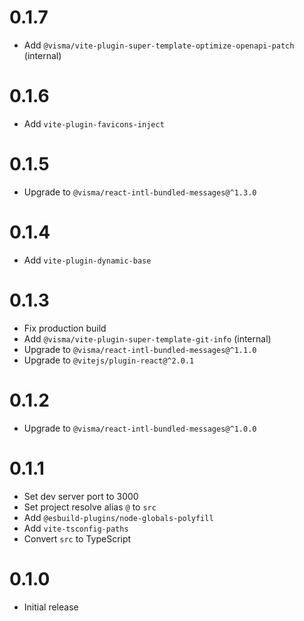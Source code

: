 # 0.1.7

- Add `@visma/vite-plugin-super-template-optimize-openapi-patch` (internal)

# 0.1.6

- Add `vite-plugin-favicons-inject`

# 0.1.5

- Upgrade to `@visma/react-intl-bundled-messages@^1.3.0`

# 0.1.4

- Add `vite-plugin-dynamic-base`

# 0.1.3

- Fix production build
- Add `@visma/vite-plugin-super-template-git-info` (internal)
- Upgrade to `@visma/react-intl-bundled-messages@^1.1.0`
- Upgrade to `@vitejs/plugin-react@^2.0.1`

# 0.1.2

- Upgrade to `@visma/react-intl-bundled-messages@^1.0.0`

# 0.1.1

- Set dev server port to 3000
- Set project resolve alias `@` to `src`
- Add `@esbuild-plugins/node-globals-polyfill`
- Add `vite-tsconfig-paths`
- Convert `src` to TypeScript

# 0.1.0

- Initial release
